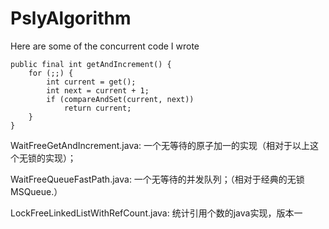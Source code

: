 # PslyAlgorithm
Here are some of the concurrent code I wrote

    public final int getAndIncrement() {
        for (;;) {
            int current = get();
            int next = current + 1;
            if (compareAndSet(current, next))
                return current;
        }
    }
WaitFreeGetAndIncrement.java: 一个无等待的原子加一的实现（相对于以上这个无锁的实现）；

WaitFreeQueueFastPath.java: 一个无等待的并发队列；（相对于经典的无锁MSQueue.）

LockFreeLinkedListWithRefCount.java: 统计引用个数的java实现，版本一

